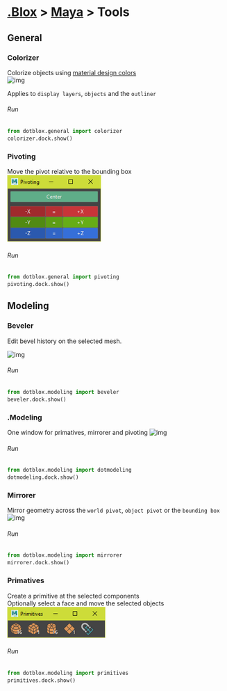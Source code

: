 
# [.Blox](../../README.md) > [Maya](./maya.md) > Tools

## General

### Colorizer
Colorize objects using [material design colors](https://material.io/design/color/the-color-system.html#tools-for-picking-colors)  
![img](./img/colorizer.png)  

Applies to `display layers`, `objects` and the `outliner`
###### Run
```python
from dotblox.general import colorizer
colorizer.dock.show()
```

### Pivoting
Move the pivot relative to the bounding box  
![img](./img/pivoting.png)

###### Run
```python
from dotblox.general import pivoting
pivoting.dock.show()
```

## Modeling

### Beveler
Edit bevel history on the selected mesh.  

![img](./img/beveler.png)

###### Run
```python
from dotblox.modeling import beveler
beveler.dock.show()
````

### .Modeling
One window for primatives, mirrorer and pivoting
![img](./img/dotmodeling.png)

###### Run
```python
from dotblox.modeling import dotmodeling
dotmodeling.dock.show()
````

### Mirrorer 
Mirror geometry across the `world pivot`, `object pivot` or the `bounding box`  
![img](./img/mirror.png)

###### Run
```python
from dotblox.modeling import mirrorer
mirrorer.dock.show()
```

### Primatives
Create a primitive at the selected components  
Optionally select a face and move the selected objects 
![img](./img/primatives.png)

###### Run
```python
from dotblox.modeling import primitives
primitives.dock.show()
```